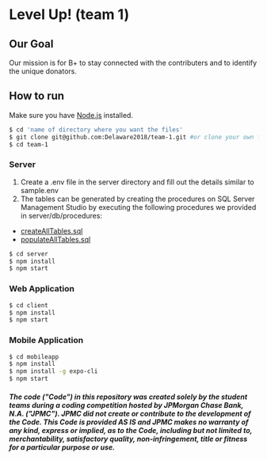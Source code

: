 # Level Up! (team 1)

## Our Goal

Our mission is for B+ to stay connected with the contributers and to identify the unique donators.

## How to run

Make sure you have [Node.js](http://nodejs.org/) installed.

```sh
$ cd 'name of directory where you want the files'
$ git clone git@github.com:Delaware2018/team-1.git #or clone your own fork
$ cd team-1
```

### Server

1. Create a .env file in the server directory and fill out the details similar to sample.env
2. The tables can be generated by creating the procedures on SQL Server Management Studio by executing the following procedures we provided in server/db/procedures: 
  * [createAllTables.sql](server/db/procedures/createAllTables.sql)
  * [populateAllTables.sql](server/db/procedures/populateAllTables.sql)

```sh
$ cd server
$ npm install
$ npm start
```

### Web Application

```sh
$ cd client
$ npm install
$ npm start
```

### Mobile Application

```sh
$ cd mobileapp
$ npm install
$ npm install -g expo-cli
$ npm start
```

##### The code ("Code") in this repository was created solely by the student teams during a coding competition hosted by JPMorgan Chase Bank, N.A. ("JPMC").						JPMC did not create or contribute to the development of the Code.  This Code is provided AS IS and JPMC makes no warranty of any kind, express or implied, as to the Code,						including but not limited to, merchantability, satisfactory quality, non-infringement, title or fitness for a particular purpose or use.